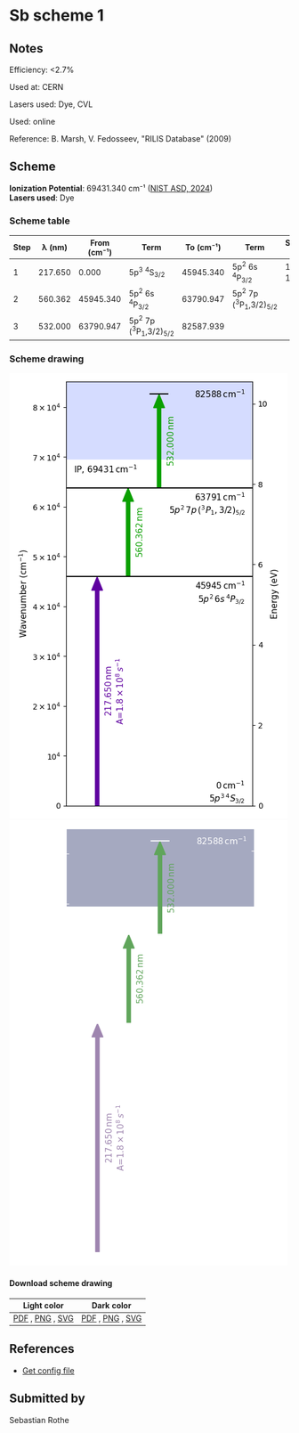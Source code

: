 # Sb scheme 1

## Notes

Efficiency: <2.7%

Used at: CERN

Lasers used: Dye, CVL

Used: online

Reference: B. Marsh, V. Fedosseev, "RILIS Database" (2009)





## Scheme

**Ionization Potential**: 69431.340 cm⁻¹ ([NIST ASD, 2024](https://www.nist.gov/pml/atomic-spectra-database))  
**Lasers used**: Dye

### Scheme table

| Step | λ (nm)  | From (cm⁻¹) |                              Term                               | To (cm⁻¹) |                              Term                               |    Strength (s⁻¹)    |
| ---- | ------- | ----------- | --------------------------------------------------------------- | --------- | --------------------------------------------------------------- | -------------------- |
| 1    | 217.650 | 0.000       | 5p<sup>3</sup> <sup>4</sup>S<sub>3/2</sub>                      | 45945.340 | 5p<sup>2</sup> 6s <sup>4</sup>P<sub>3/2</sub>                   | 1.8 × 10<sup>8</sup> |
| 2    | 560.362 | 45945.340   | 5p<sup>2</sup> 6s <sup>4</sup>P<sub>3/2</sub>                   | 63790.947 | 5p<sup>2</sup> 7p (<sup>3</sup>P<sub>1</sub>,3/2)<sub>5/2</sub> |                      |
| 3    | 532.000 | 63790.947   | 5p<sup>2</sup> 7p (<sup>3</sup>P<sub>1</sub>,3/2)<sub>5/2</sub> | 82587.939 |                                                                 |                      |


### Scheme drawing

![sb scheme, light mode](sb-001/sb-001-light.png#only-light)
![sb scheme, dark mode](sb-001/sb-001-dark-web.png#only-dark)

#### Download scheme drawing

|                                            Light color                                            |                                           Dark color                                           |
| ------------------------------------------------------------------------------------------------- | ---------------------------------------------------------------------------------------------- |
| [PDF](sb-001/sb-001-light.pdf) , [PNG](sb-001/sb-001-light.png) , [SVG](sb-001/sb-001-light.svg)  | [PDF](sb-001/sb-001-dark.pdf) , [PNG](sb-001/sb-001-dark.png) , [SVG](sb-001/sb-001-dark.svg)  |


## References

  - [Get config file](https://github.com/RIMS-Code/rims-code.github.io/blob/main/db/sb-001.json)



## Submitted by

Sebastian Rothe

